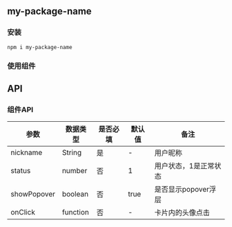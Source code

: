 ## my-package-name

### 安装
```
npm i my-package-name
```

### 使用组件



## API

### 组件API
|参数		    		 |数据类型			  |是否必填			|默认值			|备注						 |
|  ---- 	   			|  ----  			| ----  		|  ----  		| ----						|
| nickname	   			| String 			| 是 			| - 			| 用户昵称 					  |
| status    			| number 		    | 否 			| 1 		    | 用户状态，1是正常状态 	    |
| showPopover  			| boolean 		    | 否			| true			| 是否显示popover浮层 	       |
| onClick 	   			| function 		    | 否 			| -				| 卡片内的头像点击			 	|